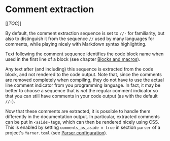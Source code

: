 # Comment extraction

[[_TOC_]]

By default, the comment extraction sequence is set to `//-` for familiarity, but also to distinguish it from the sequence `//` used by many languages for comments, while playing nicely with Markdown syntax highlighting.

Text following the comment sequence identifies the code block name when used in the first line of a block (see chapter [Blocks and macros](./blocks-and-macros.md)).

Any text after (and including) this sequence is extracted from the code block, and not rendered to the code output.
Note that, since the comments are removed completely when compiling, they do not have to use the actual line comment indicator from you programming language.
In fact, it may be better to choose a sequence that is *not* the regular comment indicator so that you can still have comments in your code output (as with the default `//-`).

Now that these comments are extracted, it is possible to handle them differently in the documentation output.
In particular, extracted comments can be put in `<aside>` tags, which can then be rendered nicely using CSS.
This is enabled by setting `comments_as_aside = true` in section `parser` of a project's `Yarner.toml` (see [Parser configuration](./config-parser.md)).
